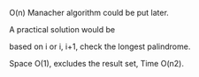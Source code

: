 
O(n) Manacher algorithm could be put later.  

A practical solution would be 

based on i  or i, i+1, check the longest palindrome.   

Space O(1), excludes the result set,   Time O(n2).    

 